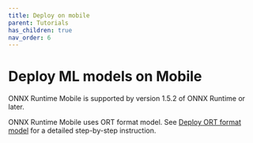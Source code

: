 ```yaml
---
title: Deploy on mobile
parent: Tutorials
has_children: true
nav_order: 6
---
```


# Deploy ML models on Mobile

ONNX Runtime Mobile is supported by version 1.5.2 of ONNX Runtime or later.

ONNX Runtime Mobile uses ORT format model. See [Deploy ORT format model](../ort-format-model) for a detailed step-by-step instruction.
